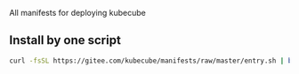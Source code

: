 All manifests for deploying kubecube

## Install by one script
```bash
curl -fsSL https://gitee.com/kubecube/manifests/raw/master/entry.sh | bash
```
